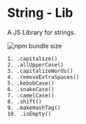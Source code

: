 # String - Lib 

A JS Library for strings.





![npm bundle size](https://img.shields.io/bundlephobia/min/@sandycamilo/stringlib?style=for-the-badge)





```
1. .capitalize()
2. .allUpperCase()
3. .capitalizeWords()
4. .removeExtraSpaces()
5. .kebobCase()
6. .snakeCase()
7. .camelCase()
8. .shift()
9. .makeHashTag()
10. .isEmpty()

```
